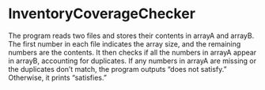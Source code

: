 # InventoryCoverageChecker

The program reads two files and stores their contents in arrayA and arrayB. The first number in each file indicates the array size, and the remaining numbers are the contents. It then checks if all the numbers in arrayA appear in arrayB, accounting for duplicates. If any numbers in arrayA are missing or the duplicates don’t match, the program outputs “does not satisfy.” Otherwise, it prints “satisfies.”
